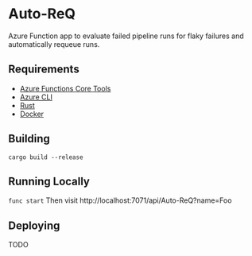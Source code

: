 # Auto-ReQ
Azure Function app to evaluate failed pipeline runs for flaky failures and automatically requeue runs.

## Requirements
- [Azure Functions Core Tools](https://docs.microsoft.com/en-us/azure/azure-functions/functions-run-local#v2)
- [Azure CLI](https://docs.microsoft.com/en-us/cli/azure/install-azure-cli)
- [Rust](https://www.rust-lang.org/tools/install)
- [Docker](https://www.docker.com/products/docker-desktop/)

## Building
`cargo build --release`

## Running Locally
`func start`
Then visit http://localhost:7071/api/Auto-ReQ?name=Foo

## Deploying
TODO